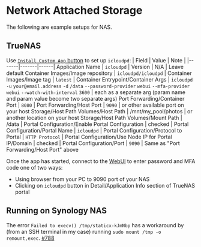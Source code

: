 # Network Attached Storage

The following are example setups for NAS.

## TrueNAS

Use [`Install Custom App` button](https://www.truenas.com/docs/scale/23.10/scaletutorials/apps/usingcustomapp/) to set up `icloudpd`:
| Field | Value | Note |
|-------|-------|------|
Application Name | `icloudpd` |
Version | N/A | Leave default
Container Images/Image repository | `icloudpd/icloudpd` |
Container Images/Image tag | `latest` |
Container Entrypoint/Container Args | `icloudpd` `-u` `your@email.address` `-d` `/data` `--password-provider` `webui` `--mfa-provider` `webui` `--watch-with-interval` `3600` | each as a separate arg (param name and param value become two separate args)
Port Forwarding/Container Port | `8080` |
Port Forwarding/Host Port | `9090` | or other available port on your host
Storage/Host Path Volumes/Host Path | /mnt/my_pool/photos | or another location on your host
Storage/Host Path Volumes/Mount Path | /data | 
Portal Configuration/Enable Portal Configuration | checked | 
Portal Configuration/Portal Name | `icloudpd` | 
Portal Configuration/Protocol to Portal | `HTTP Protocol` | 
Portal Configuration/Use Node IP for Portal IP/Domain | checked | 
Portal Configuration/Port | `9090` | Same as "Port Forwarding/Host Port" above

Once the app has started, connect to the [WebUI](webui) to enter password and MFA code one of two ways:
- Using browser from your PC to 9090 port of your NAS
- Clicking on `icloudpd` button in Detail/Application Info section of TrueNAS portal

## Running on Synology NAS

The error `Failed to execv() /tmp/staticx-kJmNbp` has a workaround by (from an SSH terminal in my case) running `sudo mount /tmp -o remount,exec`. [#788](https://github.com/icloud-photos-downloader/icloud_photos_downloader/issues/788)
